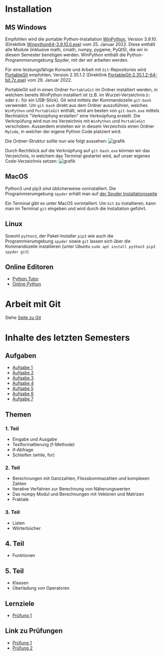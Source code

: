 # Installation

## MS Windows

Empfohlen wird die portable Python-Installation [WinPython](https://github.com/winpython/winpython), Version 3.9.10. (Direktlink [Winpython64-3.9.10.0.exe](https://github.com/winpython/winpython/releases/download/4.6.20220116/Winpython64-3.9.10.0.exe)) vom 25. Januar 2022. Diese enthält alle Module (inklusive math, cmath, numpy, pygame, PyQt5), die wir in diesem Semester benötigen werden. WinPython enthält die Python-Programmierumgebung Spyder, mit der wir arbeiten werden.

Für eine leistungsfähige Konsole und Arbeit mit `Git`-Repositories wird [PortableGit](https://github.com/git-for-windows/git) empfohlen, Version 2.35.1.2 (Direktlink [PortableGit-2.35.1.2-64-bit.7z.exe](https://github.com/git-for-windows/git/releases/download/v2.35.1.windows.2/PortableGit-2.35.1.2-64-bit.7z.exe)) vom 29. Januar 2022. 

PortableGit soll in einen Ordner `PortableGit` im Ordner installiert werden, in welchem bereits WinPython installiert ist (z.B. im Wurzel-Verzeichnis `D:` oder `E:` für ein USB-Stick). Git wird mittels der
Kommandozeile `git-bash` verwendet. Um `git-bash` direkt aus dem Ordner auszuführen, welches `WinPython` und `PortableGit` enthält, wird am besten von `git-bash.exe` mittels Rechtsklick "Verknüpfung erstellen" eine Verknüpfung erstellt. Die Verknpüfung wird nun ins Verzeichnis mit `WinPython` und `PortableGit` verschoben. Ausserdem erstellen wir in diesem Verzeichnis einen Ordner `MyCode`, in welcher der eigene Python Code platziert wird.

Die Ordner-Struktur sollte nun wie folgt aussehen:
![grafik](https://user-images.githubusercontent.com/40485433/131446510-0f393315-001b-4161-b1a6-75ff74f86606.png)

Durch Rechtklick auf die Verknüpfung auf `git-bash.exe` können wir das Verzeichnis, in welchem das Terminal gestartet wird, auf unser eigenes Code-Verzeichnis setzen:
![grafik](https://user-images.githubusercontent.com/40485433/131446801-2b9c42b5-4374-43c9-8c7e-01e20851b617.png)

## MacOS

Python3 und pip3 sind üblicherweise vorinstalliert. Die Programmierumgebung `spyder` erhält man auf [der Spyder Installationsseite](https://docs.spyder-ide.org/current/installation.html)

Ein Terminal gibt es unter MacOS vorintalliert. Um `Git` zu installieren, kann man im Terminal `git` eingeben und wird durch die Installation geführt.

## Linux

Sowohl `python3`, der Paket-Installer `pip3` wie auch die Programmierumgebung `spyder` sowie `git` lassen sich über die Kommandozeile installieren (unter Ubuntu `sudo apt install python3 pip3 spyder git`)

## Online Editoren

- [Python Tutor](https://pythontutor.com/)
- [Online Python](https://www.online-python.com/)

# Arbeit mit Git

Siehe [Seite zu Git](GIT.md)

# Inhalte des letzten Semesters

## Aufgaben
- [Aufgabe 1](https://classroom.github.com/a/UNwqoiUj)
- [Aufgabe 2](https://classroom.github.com/a/c8MHVeSV)
- [Aufgabe 3](https://classroom.github.com/a/RbFJzWco)
- [Aufgabe 4](https://classroom.github.com/a/IEGbjsXP)
- [Aufgabe 5](https://classroom.github.com/a/T9U1fImq)
- [Aufgabe 6](https://classroom.github.com/a/a53atBZ3)
- [Aufgabe 7](https://classroom.github.com/a/xWo_pFu_)

## Themen

### 1. Teil 
- Eingabe und Ausgabe
- Textformattierung (f-Methode)
- if-Abfrage
- Schleifen (while, for)

### 2. Teil
- Berechnungen mit Ganzzahlen, Fliesskommazahlen und komplexen Zahlen
- Iterative Verfahren zur Berechnung von Näherungswerten
- Das numpy Modul und Berechnungen mit Vektoren und Matrizen
- Fraktale

### 3. Teil
- Listen
- Wörterbücher

## 4. Teil
- Funktionen

## 5. Teil
- Klassen
- Überladung von Operatoren

## Lernziele
- [Prüfung 1](Lernziele_Programmieren_I.pdf)

## Link zu Prüfungen
- [Prüfung 1](https://classroom.github.com/a/MCpbh9aF)
- [Prüfung 2](https://classroom.github.com/a/Z0405--O)
